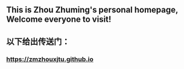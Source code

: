 ## This is Zhou Zhuming's personal homepage, Welcome everyone to visit!
## 以下给出传送门：
### https://zmzhouxjtu.github.io